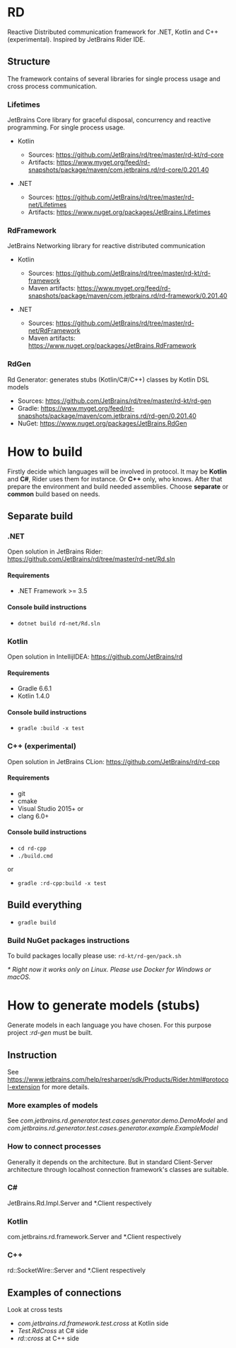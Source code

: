 # RD

Reactive Distributed communication framework for .NET, Kotlin and C++ (experimental). 
Inspired by JetBrains Rider IDE. 

## Structure
The framework contains of several libraries for single process usage and cross process communication.

### Lifetimes
JetBrains Core library for graceful disposal, concurrency and reactive programming. For single process usage.

* Kotlin
  * Sources: https://github.com/JetBrains/rd/tree/master/rd-kt/rd-core
  * Artifacts: https://www.myget.org/feed/rd-snapshots/package/maven/com.jetbrains.rd/rd-core/0.201.40 

* .NET
  * Sources: https://github.com/JetBrains/rd/tree/master/rd-net/Lifetimes
  * Artifacts: https://www.nuget.org/packages/JetBrains.Lifetimes

### RdFramework
JetBrains Networking library for reactive distributed communication

* Kotlin
  * Sources: https://github.com/JetBrains/rd/tree/master/rd-kt/rd-framework
  * Maven artifacts: https://www.myget.org/feed/rd-snapshots/package/maven/com.jetbrains.rd/rd-framework/0.201.40 

* .NET
  * Sources: https://github.com/JetBrains/rd/tree/master/rd-net/RdFramework
  * Maven artifacts: https://www.nuget.org/packages/JetBrains.RdFramework
  
### RdGen
Rd Generator: generates stubs (Kotlin/C#/C++) classes by Kotlin DSL models
* Sources: https://github.com/JetBrains/rd/tree/master/rd-kt/rd-gen
* Gradle: https://www.myget.org/feed/rd-snapshots/package/maven/com.jetbrains.rd/rd-gen/0.201.40
* NuGet: https://www.nuget.org/packages/JetBrains.RdGen



  
# How to build

Firstly decide which languages will be involved in protocol. It may be **Kotlin** and **C#**, Rider uses them for instance. 
Or **C++** only, who knows. After that prepare the environment and build needed assemblies. Choose **separate** or **common** build based on needs.

## Separate build

### .NET

Open solution in JetBrains Rider: https://github.com/JetBrains/rd/tree/master/rd-net/Rd.sln

#### Requirements

* .NET Framework >= 3.5

#### Console build instructions

* `dotnet build rd-net/Rd.sln`

### Kotlin

Open solution in IntellijIDEA:  https://github.com/JetBrains/rd

#### Requirements

* Gradle 6.6.1
* Kotlin 1.4.0

#### Console build instructions

* `gradle :build -x test`

### C++ (experimental)

Open solution in JetBrains CLion: https://github.com/JetBrains/rd/rd-cpp

#### Requirements

* git
* cmake
* Visual Studio 2015+
or
* clang 6.0+

#### Console build instructions

* `cd rd-cpp`
* `./build.cmd`

or

* `gradle :rd-cpp:build -x test`

## Build everything

* `gradle build`

### Build NuGet packages instructions

To build packages locally please use: `rd-kt/rd-gen/pack.sh`

*\* Right now it works only on Linux. Please use Docker for Windows or macOS.*

# How to generate models (stubs)

Generate models in each language you have chosen. 
For this purpose project _:rd-gen_ must be built.
  
## Instruction

See https://www.jetbrains.com/help/resharper/sdk/Products/Rider.html#protocol-extension for more details.

### More examples of models

See _com.jetbrains.rd.generator.test.cases.generator.demo.DemoModel_
and _com.jetbrains.rd.generator.test.cases.generator.example.ExampleModel_

### How to connect processes

Generally it depends on the architecture. But in standard Client-Server architecture through localhost connection framework's classes are suitable.

### C#

JetBrains.Rd.Impl.Server and *.Client respectively

### Kotlin

com.jetbrains.rd.framework.Server and *.Client respectively

### C++

rd::SocketWire::Server and *.Client respectively

## Examples of connections

Look at cross tests
* _com.jetbrains.rd.framework.test.cross_ at Kotlin side
* _Test.RdCross_ at C# side
* _rd::cross_ at C++ side

 
